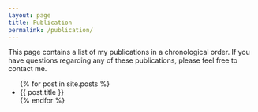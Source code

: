 ```yaml
---
layout: page
title: Publication
permalink: /publication/
---
```


This page contains a list of my publications in a chronological order.
If you have questions regarding any of these publications, please feel free to contact me.

<ul>
  {% for post in site.posts %}
  <li>
    {{ post.title }}
  </li>
  {% endfor %}
</ul>
